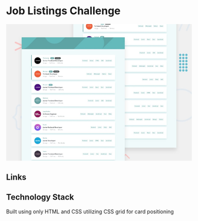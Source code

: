 # Job Listings Challenge

![Design preview for the Job Listings coding challenge](./design/desktop-preview.jpg)

## Links

## Technology Stack

Built using only HTML and CSS utilizing CSS grid for card positioning
